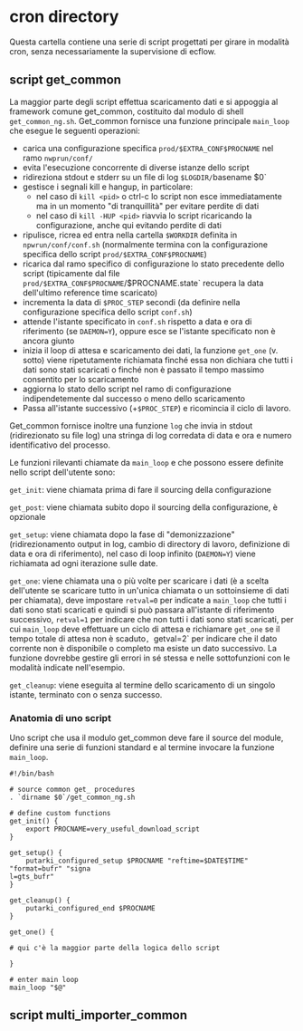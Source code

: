 # cron directory #

Questa cartella contiene una serie di script progettati per girare in
modalità cron, senza necessariamente la supervisione di ecflow.

## script get_common ##

La maggior parte degli script effettua scaricamento dati e si appoggia
al framework comune get_common, costituito dal modulo di shell
`get_common_ng.sh`. Get_common fornisce una funzione principale
`main_loop` che esegue le seguenti operazioni:

 * carica una configurazione specifica `prod/$EXTRA_CONF$PROCNAME` nel
   ramo `nwprun/conf/`
 * evita l'esecuzione concorrente di diverse istanze dello script
 * ridireziona stdout e stderr su un file di log `$LOGDIR/`basename
   $0`
 * gestisce i segnali kill e hangup, in particolare:
   * nel caso di `kill <pid>` o ctrl-c lo script non esce immediatamente
     ma in un momento "di tranquillità" per evitare perdite di dati
   * nel caso di `kill -HUP <pid>` riavvia lo script ricaricando la
     configurazione, anche qui evitando perdite di dati
 * ripulisce, ricrea ed entra nella cartella `$WORKDIR` definita in
   `npwrun/conf/conf.sh` (normalmente termina con la configurazione
   specifica dello script `prod/$EXTRA_CONF$PROCNAME`)
 * ricarica dal ramo specifico di configurazione lo stato precedente
   dello script (tipicamente dal file
   `prod/$EXTRA_CONF$PROCNAME`/$PROCNAME.state` recupera la data
   dell'ultimo reference time scaricato)
 * incrementa la data di `$PROC_STEP` secondi (da definire nella
   configurazione specifica dello script `conf.sh`)
 * attende l'istante specificato in `conf.sh` rispetto a data e ora
   di riferimento (se `DAEMON=Y`), oppure esce se l'istante specificato
   non è ancora giunto
 * inizia il loop di attesa e scaricamento dei dati, la funzione `get_one`
   (v. sotto) viene ripetutamente richiamata finché essa non dichiara che
   tutti i dati sono stati scaricati o finché non è passato il tempo massimo
   consentito per lo scaricamento
 * aggiorna lo stato dello script nel ramo di configurazione indipendetemente
   dal successo o meno dello scaricamento
 * Passa all'istante successivo (+`$PROC_STEP`) e ricomincia il ciclo
   di lavoro.

Get_common fornisce inoltre una funzione `log` che invia in stdout
(ridirezionato su file log) una stringa di log corredata di data e ora
e numero identificativo del processo.

Le funzioni rilevanti chiamate da `main_loop` e che possono essere
definite nello script dell'utente sono:

`get_init`: viene chiamata prima di fare il sourcing della configurazione

`get_post`: viene chiamata subito dopo il sourcing della configurazione, è opzionale

`get_setup`: viene chiamata dopo la fase di "demonizzazione"
(ridirezionamento output in log, cambio di directory di lavoro,
definizione di data e ora di riferimento), nel caso di loop infinito
(`DAEMON=Y`) viene richiamata ad ogni iterazione sulle date.

`get_one`: viene chiamata una o più volte per scaricare i dati (è a
scelta dell'utente se scaricare tutto in un'unica chiamata o un
sottoinsieme di dati per chiamata), deve impostare `retval=0` per
indicate a `main_loop` che tutti i dati sono stati scaricati e quindi
si può passara all'istante di riferimento successivo, `retval=1` per
indicare che non tutti i dati sono stati scaricati, per cui
`main_loop` deve effettuare un ciclo di attesa e richiamare `get_one`
se il tempo totale di attesa non è scaduto`, `getval=2` per indicare
che il dato corrente non è disponibile o completo ma esiste un dato
successivo. La funzione dovrebbe gestire gli errori in sé stessa e
nelle sottofunzioni con le modalità indicate nell'esempio.

`get_cleanup`: viene eseguita al termine dello scaricamento di un
singolo istante, terminato con o senza successo.


### Anatomia di uno script ###

Uno script che usa il modulo get_common deve fare il source del
module, definire una serie di funzioni standard e al termine invocare
la funzione `main_loop`.


```
#!/bin/bash

# source common get_ procedures
. `dirname $0`/get_common_ng.sh

# define custom functions
get_init() {
    export PROCNAME=very_useful_download_script
}

get_setup() {
    putarki_configured_setup $PROCNAME "reftime=$DATE$TIME" "format=bufr" "signa
l=gts_bufr"
}

get_cleanup() {
    putarki_configured_end $PROCNAME
}

get_one() {

# qui c'è la maggior parte della logica dello script

}

# enter main loop
main_loop "$@"
```



## script multi_importer_common ##
